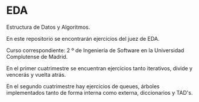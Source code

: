 # EDA
Estructura de Datos y Algoritmos.

En este repositorio se encontrarán ejercicios del juez de EDA.

Curso correspondiente: 2 º de Ingeniería de Software en la Universidad Complutense de Madrid.

En el primer cuatrimestre se encuentran ejercicios tanto iterativos, divide y vencerás y vuelta atrás.

En el segundo cuatrimestre hay ejercicios de queues, árboles implementados tanto de forma interna como externa, diccionarios y TAD's.
